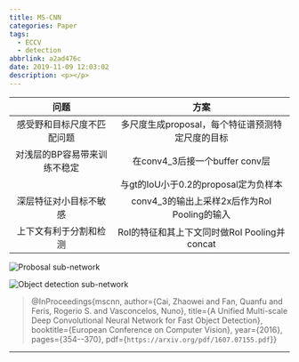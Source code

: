 ```yaml
---
title: MS-CNN
categories: Paper
tags:
  - ECCV
  - detection
abbrlink: a2ad476c
date: 2019-11-09 12:03:02
description: <p></p>
---
```


| 问题                       | 方案                                             |
| :--------------------------: |:------------------------------------------------: |
| 感受野和目标尺度不匹配问题 | 多尺度生成proposal，每个特征谱预测特定尺度的目标 |
| 对浅层的BP容易带来训练不稳定 | 在conv4_3后接一个buffer conv层 |
|                           | 与gt的IoU小于0.2的proposal定为负样本             |
| 深层特征对小目标不敏感 | conv4_3的输出上采样2x后作为RoI Pooling的输入     |
| 上下文有利于分割和检测 | RoI的特征和其上下文同时做RoI Pooling并concat |

![Probosal sub-network](RPN.png)

![Object detection sub-network](DET.png)


>@InProceedings{mscnn,
>  author={Cai, Zhaowei and Fan, Quanfu and Feris, Rogerio S. and Vasconcelos, Nuno},
>  title={A Unified Multi-scale Deep Convolutional Neural Network for Fast Object Detection},
>  booktitle={European Conference on Computer Vision},
>  year={2016},
>  pages={354--370},
>  pdf={`https://arxiv.org/pdf/1607.07155.pdf`}}

---



